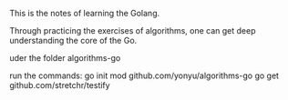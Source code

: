 This is the notes of learning the Golang.

Through practicing the exercises of algorithms, one can get deep understanding the core of the Go.


uder the folder algorithms-go

run the commands:
go init mod github.com/yonyu/algorithms-go
go get github.com/stretchr/testify

